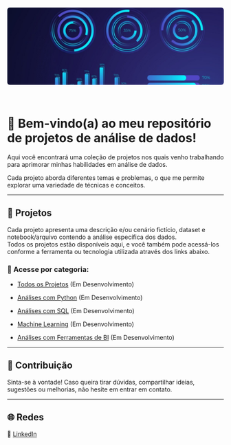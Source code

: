 <p align="center">
  <img src="banner.png" alt="Banner Projetos" width="100%" style="max-height:180px; object-fit:cover; border-radius:6px;">
</p>


<br>

# 👋 Bem-vindo(a) ao meu repositório de projetos de análise de dados!

Aqui você encontrará uma coleção de projetos nos quais venho trabalhando para aprimorar minhas habilidades em análise de dados.

Cada projeto aborda diferentes temas e problemas, o que me permite explorar uma variedade de técnicas e conceitos.

---

## 📂 Projetos

Cada projeto apresenta uma descrição e/ou cenário fictício, dataset e notebook/arquivo contendo a análise específica dos dados.  
Todos os projetos estão disponíveis aqui, e você também pode acessá-los conforme a ferramenta ou tecnologia utilizada através dos links abaixo.


### 🔗 Acesse por categoria:

-  [Todos os Projetos](#) (Em Desenvolvimento)
  
-  [Análises com Python](#) (Em Desenvolvimento)
  
- [Análises com SQL](#) (Em Desenvolvimento) 
  
- [Machine Learning](#) (Em Desenvolvimento)
  
- [Análises com Ferramentas de BI](#) (Em Desenvolvimento) 

---

## 🤝 Contribuição

Sinta-se à vontade! Caso queira tirar dúvidas, compartilhar ideias, sugestões ou melhorias, não hesite em entrar em contato.

---

## 🌐 Redes

🔗 [LinkedIn](https://www.linkedin.com/in/diegommoreira-analista-dados) 
